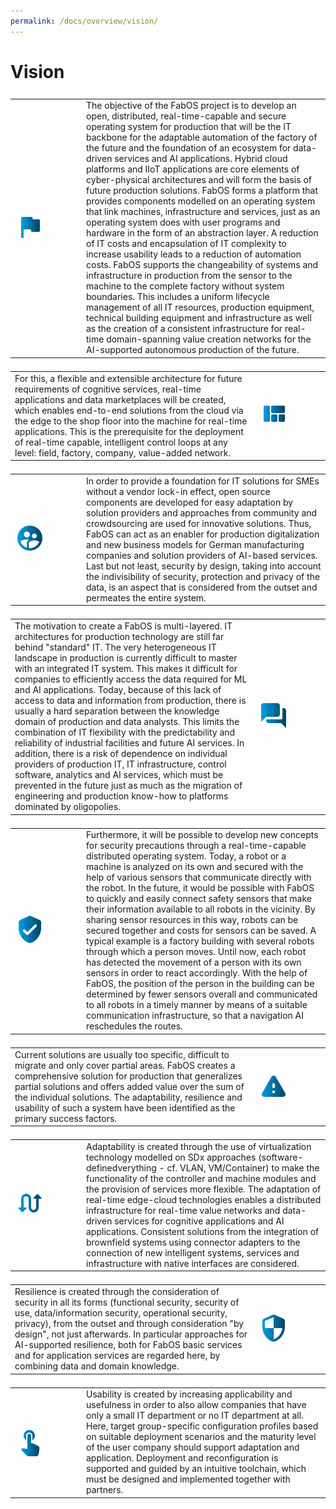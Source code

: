 ```yaml
---
permalink: /docs/overview/vision/
---
```


# Vision

<style>
table, th, td, tr {
   border: none!important;
   border-collapse: collapse;
   empty-cells: hide;
}
</style>

| <div style="width:100px"/> | |
|-|-|
| <img src = "/img/icons/icon-flag-24px.svg"></image> | The objective of the FabOS project is to develop an open, distributed, real-time-capable and secure operating system for production that will be the IT backbone for the adaptable automation of the factory of the future and the foundation of an ecosystem for data-driven services and AI applications. Hybrid cloud platforms and IIoT applications are core elements of cyber-physical architectures and will form the basis of future production solutions. FabOS forms a platform that provides components modelled on an operating system that link machines, infrastructure and services, just as an operating system does with user programs and hardware in the form of an abstraction layer. A reduction of IT costs and encapsulation of IT complexity to increase usability leads to a reduction of automation costs. FabOS supports the changeability of systems and infrastructure in production from the sensor to the machine to the complete factory without system boundaries. This includes a uniform lifecycle management of all IT resources, production equipment, technical building equipment and infrastructure as well as the creation of a consistent infrastructure for real-time domain-spanning value creation networks for the AI-supported autonomous production of the future.|                                                                                                                                      

| | <div style="width:100px"/> |
|-|-|
| For this, a flexible and extensible architecture for future requirements of cognitive services, real-time applications and data marketplaces will be created, which enables end-to-end solutions from the cloud via the edge to the shop floor into the machine for real-time applications. This is the prerequisite for the deployment of real-time capable, intelligent control loops at any level: field, factory, company, value-added network. | <img src = "/img/icons/icon-view_quilt-24px.svg"></image> 


| <div style="width:100px"/> |  |
|-|-|
|  <img src = "/img/icons/icon-supervised_user_circle-24px.svg"></image> | In order to provide a foundation for IT solutions for SMEs without a vendor lock-in effect, open source components are developed for easy adaptation by solution providers and approaches from community and crowdsourcing are used for innovative solutions. Thus, FabOS can act as an enabler for production digitalization and new business models for German manufacturing companies and solution providers of AI-based services. Last but not least, security by design, taking into account the indivisibility of security, protection and privacy of the data, is an aspect that is considered from the outset and permeates the entire system. |

| | <div style="width:100px"/> |
|-|-|
| The motivation to create a FabOS is multi-layered. IT architectures for production technology are still far behind "standard" IT. The very heterogeneous IT landscape in production is currently difficult to master with an integrated IT system. This makes it difficult for companies to efficiently access the data required for ML and AI applications. Today, because of this lack of access to data and information from production, there is usually a hard separation between the knowledge domain of production and data analysts. This limits the combination of IT flexibility with the predictability and reliability of industrial facilities and future AI services. In addition, there is a risk of dependence on individual providers of production IT, IT infrastructure, control software, analytics and AI services, which must be prevented in the future just as much as the migration of engineering and production know-how to platforms dominated by oligopolies.  | <img src = "/img/icons/icon-question_answer-24px.svg"></image> | 

| <div style="width:100px"/> | |
|-|-|
| <img src = "/img/icons/icon-verified_user-24px.svg"></image> | Furthermore, it will be possible to develop new concepts for security precautions through a real-time-capable distributed operating system. Today, a robot or a machine is analyzed on its own and secured with the help of various sensors that communicate directly with the robot. In the future, it would be possible with FabOS to quickly and easily connect safety sensors that make their information available to all robots in the vicinity. By sharing sensor resources in this way, robots can be secured together and costs for sensors can be saved. A typical example is a factory building with several robots through which a person moves. Until now, each robot has detected the movement of a person with its own sensors in order to react accordingly. With the help of FabOS, the position of the person in the building can be determined by fewer sensors overall and communicated to all robots in a timely manner by means of a suitable communication infrastructure, so that a navigation AI reschedules the routes. |

| | <div style="width:100px"/> |
|-|-|
| Current solutions are usually too specific, difficult to migrate and only cover partial areas. FabOS creates a comprehensive solution for production that generalizes partial solutions and offers added value over the sum of the individual solutions. The adaptability, resilience and usability of such a system have been identified as the primary success factors. | <img src = "/img/icons/icon-warning-24px.svg"></image> |

| <div style="width:100px"/> | |
|-|-|
| <img src = "/img/icons/icon-swap_calls-24px.svg"></image> | Adaptability is created through the use of virtualization technology modelled on SDx approaches (software-definedverything - cf. VLAN, VM/Container) to make the functionality of the controller and machine modules and the provision of services more flexible. The adaptation of real-time edge-cloud technologies enables a distributed infrastructure for real-time value networks and data-driven services for cognitive applications and AI applications. Consistent solutions from the integration of brownfield systems using connector adapters to the connection of new intelligent systems, services and infrastructure with native interfaces are considered. | 

| | <div style="width:100px"/> |
|-|-|
| Resilience is created through the consideration of security in all its forms (functional security, security of use, data/information security, operational security, privacy), from the outset and through consideration "by design", not just afterwards. In particular approaches for AI-supported resilience, both for FabOS basic services and for application services are regarded here, by combining data and domain knowledge. | <img src = "/img/icons/icon-security-24px.svg"></image> |

| <div style="width:100px"/> | |
|-|-|
|  <img src = "/img/icons/icon-touch_app-24px.svg"></image> | Usability is created by increasing applicability and usefulness in order to also allow companies that have only a small IT department or no IT department at all. Here, target group-specific configuration profiles based on suitable deployment scenarios and the maturity level of the user company should support adaptation and application. Deployment and reconfiguration is supported and guided by an intuitive toolchain, which must be designed and implemented together with partners. |
